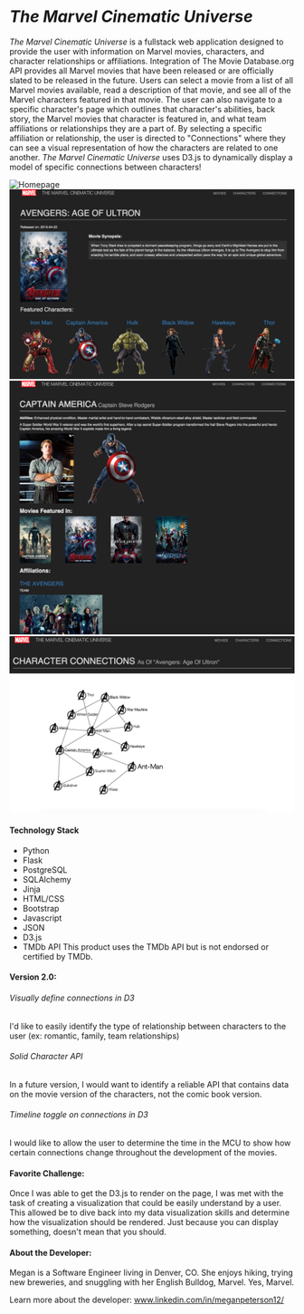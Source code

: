 *The Marvel Cinematic Universe*
===========

*The Marvel Cinematic Universe* is a fullstack web application designed to provide the user with information on Marvel movies, characters, and character relationships or affiliations. Integration of The Movie Database.org API provides all Marvel movies that have been released or are officially slated to be released in the future. Users can select a movie from a list of all Marvel movies available, read a description of that movie, and see all of the Marvel characters featured in that movie. The user can also navigate to a specific character's page which outlines that character's abilities, back story, the Marvel movies that character is featured in, and what team affiliations or relationships they are a part of. By selecting a specific affiliation or relationship, the user is directed to "Connections" where they can see a visual representation of how the characters are related to one another. *The Marvel Cinematic Universe* uses D3.js to dynamically display a model of specific connections between characters! 

![Homepage](https://raw.githubusercontent.com/mlpeters12/project-mcu/master/static/readme/homepage.png)
![Movie Details](https://raw.githubusercontent.com/mlpeters12/project-mcu/master/static/readme/movie-details.png)
![Character Details](https://raw.githubusercontent.com/mlpeters12/project-mcu/master/static/readme/character-details.png)
![Connections](https://raw.githubusercontent.com/mlpeters12/project-mcu/master/static/readme/connections.png)
<!-- ![Demo](https://raw.githubusercontent.com/mlpeters12/project-mcu/master/static/readme/demo.gif) -->

#### Technology Stack
* Python
* Flask
* PostgreSQL
* SQLAlchemy
* Jinja
* HTML/CSS
* Bootstrap
* Javascript
* JSON
* D3.js
* TMDb API
This product uses the TMDb API but is not endorsed or certified by TMDb.

#### Version 2.0:

###### Visually define connections in D3
I'd like to easily identify the type of relationship between characters to the user (ex: romantic, family, team relationships)

###### Solid Character API
In a future version, I would want to identify a reliable API that contains data on the movie version of the characters, not the comic book version.

###### Timeline toggle on connections in D3
I would like to allow the user to determine the time in the MCU to show how certain connections change throughout the development of the movies. 

#### Favorite Challenge:
Once I was able to get the D3.js to render on the page, I was met with the task of creating a visualization that could be easily understand by a user. This allowed be to dive back into my data visualization skills and determine how the visualization should be rendered. Just because you can display something, doesn't mean that you should.

#### About the Developer:
Megan is a Software Engineer living in Denver, CO. She enjoys hiking, trying new breweries, and snuggling with her English Bulldog, Marvel. Yes, Marvel.

Learn more about the developer: www.linkedin.com/in/meganpeterson12/
